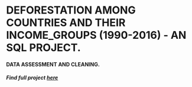 # DEFORESTATION AMONG COUNTRIES AND THEIR INCOME_GROUPS (1990-2016) - AN SQL PROJECT.
#### DATA ASSESSMENT AND CLEANING.










##### Find full project [here](https://github.com/Cleancent26/DATA_ANALYTICS/blob/main/DEFORESTATION_AMONG_COUNTRIES.sql)


